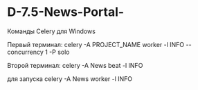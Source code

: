 # D-7.5-News-Portal-
Команды Celery
для Windows 

Первый терминал: celery -A PROJECT_NAME worker -l INFO --concurrency 1 -P solo 

Второй терминал: celery -A News beat -l INFO

для запуска celery -A News worker -l INFO

